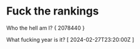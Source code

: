 # Fuck the rankings

Who the hell am I?
{ 2078440 }

What fucking year is it?
[ 2024-02-27T23:20:00Z ]
